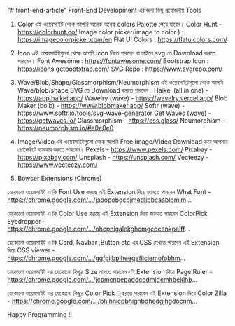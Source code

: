 "# front-end-article"
Front-End Development এর জন্য কিছু প্রয়োজনীয় Tools

1. Color
   এই ওয়েবসাইট থেকে আপনি অনেক অনেক colors Palette পেয়ে যাবেন।
   Color Hunt - https://colorhunt.co/
   Image color picker(image to color ) : https://imagecolorpicker.com/en
   Flat Ui Colors : https://flatuicolors.com/

2. Icon
   এই ওয়েবসাইটগুলো থেকে আপনি icon নিতে পারবেন বা চাইলে svg তে Download করতে পারবেন।
   Font Awesome : https://fontawesome.com/
   Bootstrap Icon : https://icons.getbootstrap.com/
   SVG Repo : https://www.svgrepo.com/

3. Wave/Blob/Shape/Glassmorphism/Neumorphism
   এই ওয়েবসাইটগুলো থেকে আপনি Wave/blob/shape SVG তে Download করতে পারবেন।
   Haikei (all in one) - https://app.haikei.app/
   Wavelry (wave) - https://wavelry.vercel.app/
   Blob Maker (bolb) - https://www.blobmaker.app/
   Softr (wave) - https://www.softr.io/tools/svg-wave-generator
   Get Waves (wave) - https://getwaves.io/
   Glassmorphism - https://css.glass/
   Neumorphism - https://neumorphism.io/#e0e0e0

4. Image/Video
   এই ওয়েবসাইটগুলো থেকে আপনি Free Image/Video Download করে আপনার প্রোজেক্টটে ব্যাবহার করতে পারবেন।
   Pexels - https://www.pexels.com/
   Pixabay - https://pixabay.com/
   Unsplash - https://unsplash.com/
   Vecteezy - https://www.vecteezy.com/

5. Bowser Extensions (Chrome)

যেকোনো ওয়েবসাইট এ কি Font Use করছে এই Extension দিয়ে জানতে পারবেন
What Font - https://chrome.google.com/.../jabopobgcpjmedljpbcaablpmlm...

যেকোনো ওয়েবসাইট এ কি Color Use করছে এই Extension দিয়ে জানতে পারবেন
ColorPick Eyedropper - https://chrome.google.com/.../ohcpnigalekghcmgcdcenkpelff...

যেকোনো ওয়েবসাইট এ কি Card, Navbar ,Button etc এর CSS দেখতে পারবেন এই Extension দিয়ে
CSS viewer - https://chrome.google.com/.../ggfgijbpiheegefliciemofobhm...

যেকোনো ওয়েবসাইট এর যেকোনো কিছুর Size মাপতে পারবেন এই Extension দিয়ে
Page Ruler - https://chrome.google.com/.../jcbmcnpepaddcedmjdcmhbekjhb...

যেকোনো ওয়েবসাইট এর যেকোনো কিছুর Color Pick ্করতে পারবেন এই Extension দিয়ে
Color Zilla - https://chrome.google.com/.../bhlhnicpbhignbdhedgjhgdocnm...

Happy Programming !!
